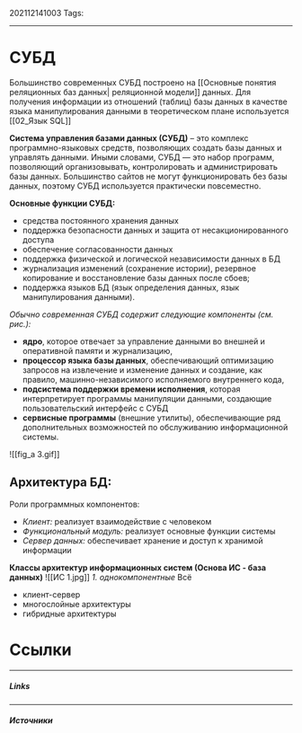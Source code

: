 202112141003
Tags:
___
# СУБД
Большинство современных СУБД построено на [[Основные понятия реляционных баз данных| реляционной модели]] данных. Для получения информации из отношений (таблиц) базы данных в качестве языка манипулирования данными в теоретическом плане используется [[02_Язык SQL]]

**Система управления базами данных (СУБД)** – это комплекс программно-языковых средств, позволяющих создать базы данных и управлять данными. Иными словами, СУБД — это набор программ, позволяющий организовывать, контролировать и администрировать базы данных. Большинство сайтов не могут функционировать без базы данных, поэтому СУБД используется практически повсеместно.

**Основные функции СУБД:**
- средства постоянного хранения данных
- поддержка безопасности данных и защита от несакционированного доступа
- обеспечение согласованности данных
- поддержка физической и логической независимости данных в БД
- журнализация изменений (сохранение истории), резервное копирование и восстановление базы данных после сбоев;
- поддержка языков БД (язык определения данных, язык манипулирования данными).

*Обычно современная СУБД содержит следующие компоненты (см. рис.):*
-   **ядро**, которое отвечает за управление данными во внешней и оперативной памяти и журнализацию,
-   **процессор языка базы данных**, обеспечивающий оптимизацию запросов на извлечение и изменение данных и создание, как правило, машинно-независимого исполняемого внутреннего кода,
-   **подсистема поддержки времени исполнения**, которая интерпретирует программы манипуляции данными, создающие пользовательский интерфейс с СУБД
-   **сервисные программы** (внешние утилиты), обеспечивающие ряд дополнительных возможностей по обслуживанию информационной системы.

![[fig_a 3.gif]]


## Архитектура БД:
Роли программных компонентов:
- *Клиент:* реализует взаимодействие с человеком
- *Функциональный модуль:* реализует основные функции системы
- *Сервер данных:* обеспечивает хранение и доступ к хранимой информации

**Классы архитектур информационных систем (Основа ИС - база данных)**
![[ИС 1.jpg]]
*1. однокомпонентные*
	Всё 
- клиент-сервер
- многослойные архитектуры
- гибридные архитектуры





# Ссылки
___
##### Links


---
##### Источники
